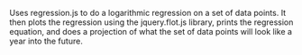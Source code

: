 Uses regression.js to do a logarithmic regression on a set of data points. It then plots the regression using the jquery.flot.js library, prints the regression equation, and does a projection of what the set of data points will look like a year into the future.


